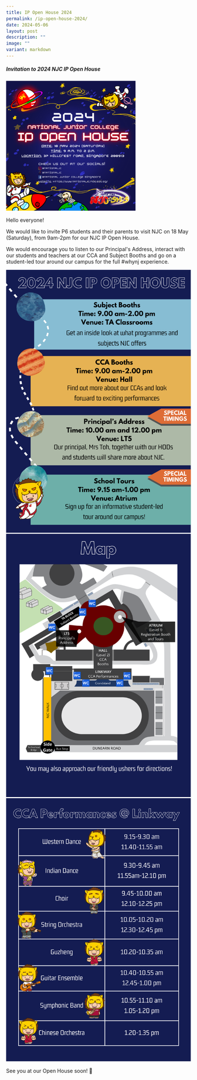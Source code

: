 ```yaml
---
title: IP Open House 2024
permalink: /ip-open-house-2024/
date: 2024-05-06
layout: post
description: ""
image: ""
variant: markdown
---
```

<h5>Invitation to 2024 NJC IP Open House</h5>

<img style="width:70%" alt="2024 NJC IP OPEN HOUSE BANNER" src="/images/Funtasia2024/1_1__with_Socials_.png">

Hello everyone!

<p>We would like to invite P6 students and their parents to visit NJC on 18 May (Saturday), from 9am-2pm for our NJC IP Open House.
	
We would encourage you to listen to our Principal's Address, interact with our students and teachers at our CCA and Subject Booths and go on a student-led tour around our campus for the full #whynj experience.</p>

![](/images/Funtasia2024/1.png)
![](/images/Funtasia2024/2.png)
![](/images/Funtasia2024/3.png)

See you at our Open House soon! 🤩